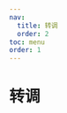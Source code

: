 ```yaml
---
nav:
  title: 转调
  order: 2
toc: menu
order: 1
---
```


# 转调

<code src="../../demos/Transform.tsx" inline="true"></code>
